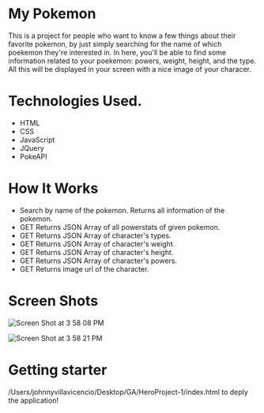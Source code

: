 # My Pokemon

This is a project for people who want to know a few things about their favorite pokemon, by just simply searching for the name of
which poekemon they're interested in.
In here, you'll be able to find some information related to
your poekemon: powers, weight, height, and the type. All this will be displayed
in your screen with a nice image of your characer.

# Technologies Used.

- HTML
- CSS
- JavaScript
- JQuery
- PokeAPI

# How It Works

- Search by name of the pokemon. Returns all information of the pokemon.
- GET	Returns JSON Array of all powerstats of given pokemon.
- GET	Returns JSON Array of character's types.
- GET	Returns JSON Array of character's weight.
- GET	Returns JSON Array of character's height.
- GET	Returns JSON Array of character's powers.
- GET	Returns image url of the character.

# Screen Shots

![Screen Shot at 3 58 08 PM](https://user-images.githubusercontent.com/82793235/133945870-c00e73fa-5c07-4dcf-9815-a2ba2211ff9d.png)

![Screen Shot at 3 58 21 PM](https://user-images.githubusercontent.com/82793235/133945884-2da03df6-22e3-46c9-929d-43addf27f52b.png)


# Getting starter

/Users/johnnyvillavicencio/Desktop/GA/HeroProject-1/index.html to deply the application!




